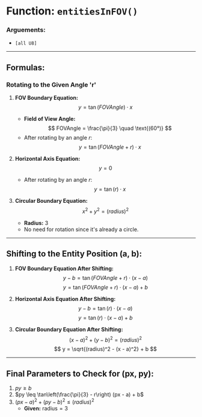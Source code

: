 

# Function: `entitiesInFOV()`

### Arguements:  
- `[all U8]`  

---

## Formulas:

### **Rotating to the Given Angle 'r'**  

1. **FOV Boundary Equation:**  
   $$
   y = \tan(FOVAngle) \cdot x
   $$
   - **Field of View Angle:**  
     $$
     FOVAngle = \frac{\pi}{3} \quad \text{(60°)}
     $$
   - After rotating by an angle $r$:  
     $$
     y = \tan(FOVAngle + r) \cdot x
     $$

2. **Horizontal Axis Equation:**  
   $$
   y = 0
   $$
   - After rotating by an angle $r$:  
     $$
     y = \tan(r) \cdot x
     $$

3. **Circular Boundary Equation:**  
   $$
   x^2 + y^2 = (radius)^2
   $$
   - **Radius:** $3$  
   - No need for rotation since it's already a circle.

---

## **Shifting to the Entity Position (a, b):**

1. **FOV Boundary Equation After Shifting:**  
   $$
   y - b = \tan(FOVAngle + r) \cdot (x - a)
   $$
   $$
   y = \tan(FOVAngle + r) \cdot (x - a) + b
   $$

2. **Horizontal Axis Equation After Shifting:**  
   $$
   y - b = \tan(r) \cdot (x - a)
   $$
   $$
   y = \tan(r) \cdot (x - a) + b
   $$

3. **Circular Boundary Equation After Shifting:**  
   $$
   (x - a)^2 + (y - b)^2 = (radius)^2
   $$
   $$
   y = \sqrt{(radius)^2 - (x - a)^2} + b
   $$

---

## **Final Parameters to Check for (px, py):**
1. $py \geq b$
2. $py \leq \tan\left(\frac{\pi}{3} - r\right) (px - a) + b$
3. $(px - a)^2 + (py - b)^2 \leq (radius)^2$  
   - **Given:** $\text{radius} = 3$
